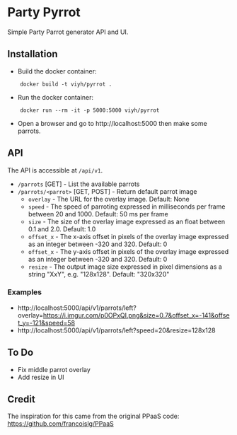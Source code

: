 # Party Pyrrot
Simple Party Parrot generator API and UI.

## Installation
* Build the docker container:

```
    docker build -t viyh/pyrrot .
```

* Run the docker container:
```
    docker run --rm -it -p 5000:5000 viyh/pyrrot
```

* Open a browser and go to http://localhost:5000 then make some parrots.

## API

The API is accessible at `/api/v1`.

* `/parrots` [GET] - List the available parrots
* `/parrots/<parrot>` [GET, POST] - Return default parrot image
    - `overlay` - The URL for the overlay image. Default: None
    - `speed` - The speed of parroting expressed in milliseconds per frame between 20 and 1000. Default: 50 ms per frame
    - `size` - The size of the overlay image expressed as an float between 0.1 and 2.0. Default: 1.0
    - `offset_x` - The x-axis offset in pixels of the overlay image expressed as an integer between -320 and 320. Default: 0
    - `offset_x` - The y-axis offset in pixels of the overlay image expressed as an integer between -320 and 320. Default: 0
    - `resize` - The output image size expressed in pixel dimensions as a string "XxY", e.g. "128x128". Default: "320x320"

### Examples

* http://localhost:5000/api/v1/parrots/left?overlay=https://i.imgur.com/p0OPxQI.png&size=0.7&offset_x=-141&offset_y=-121&speed=58
* http://localhost:5000/api/v1/parrots/left?speed=20&resize=128x128


## To Do
* Fix middle parrot overlay
* Add resize in UI

## Credit
The inspiration for this came from the original PPaaS code: https://github.com/francoislg/PPaaS
